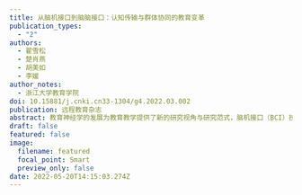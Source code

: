```yaml
---
title: 从脑机接口到脑脑接口：认知传输与群体协同的教育变革
publication_types:
  - "2"
authors:
  - 翟雪松
  - 楚肖燕
  - 胡美如
  - 李媛
author_notes:
  - 浙江大学教育学院
doi: 10.15881/j.cnki.cn33-1304/g4.2022.03.002
publication: 远程教育杂志
abstract: 教育神经学的发展为教育教学提供了新的研究视角与研究范式，脑机接口（BCI）技术与教育教学的融合也在不断加深。然而，脑机接口技术仍然是一种学习者大脑与机器之间的信息传输通道，难以满足教学主体之间的双向交互性及社会建构性。近年来，脑脑接口（BBI）技术在脑机接口技术的基础上，进行了进一步迭代：将教学主体大脑信号传输通道的边界，从单一化的“人—机”交流转向多向度的“人际”交互。即以人际神经学和“三脑一体”模型作为基础，能够从知识传递、情感交互和行为模仿三个维度，提出从脑机接口到脑脑接口的认知传输与群体协同的数字化变革方案。这一脑脑接口技术的应用方案，能够在全纳教育、远程教育、艺术教育以及元宇宙教育等多个场景落地；同时，它也存在一定的风险与挑战。因此，探索神经科学领域的前沿应用技术，有利于为未来教育的智能化变革以及前瞻性布局，提供一些参考。
draft: false
featured: false
image:
  filename: featured
  focal_point: Smart
  preview_only: false
date: 2022-05-20T14:15:03.274Z
---
```

